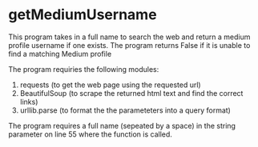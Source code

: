 # getMediumUsername
This program takes in a full name to search the web and return a medium profile username if one exists. The program returns False if it is unable to find a matching Medium profile

The program requiries the following modules:
1) requests (to get the web page using the requested url)
2) BeautifulSoup (to scrape the returned html text and find the correct links)
3) urllib.parse (to format the the parameteters into a query format)

The program requires a full name (sepeated by a space) in the string parameter on line 55 where the function is called. 

